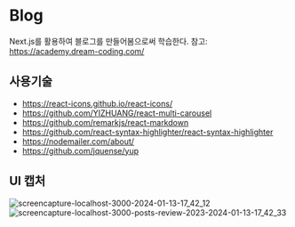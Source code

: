 # Blog
Next.js를 활용하여 블로그를 만들어봄으로써 학습한다.
참고: https://academy.dream-coding.com/

## 사용기술
- https://react-icons.github.io/react-icons/
- https://github.com/YIZHUANG/react-multi-carousel
- https://github.com/remarkjs/react-markdown
- https://github.com/react-syntax-highlighter/react-syntax-highlighter
- https://nodemailer.com/about/
- https://github.com/jquense/yup

## UI 캡처
![screencapture-localhost-3000-2024-01-13-17_42_12](https://github.com/jiyoon-lee/blog-nextjs/assets/59562141/6649abe1-e890-4035-b686-8a5702e40a58)
![screencapture-localhost-3000-posts-review-2023-2024-01-13-17_42_33](https://github.com/jiyoon-lee/blog-nextjs/assets/59562141/eccba7d9-c7c0-42c0-b426-f17179c55346)
